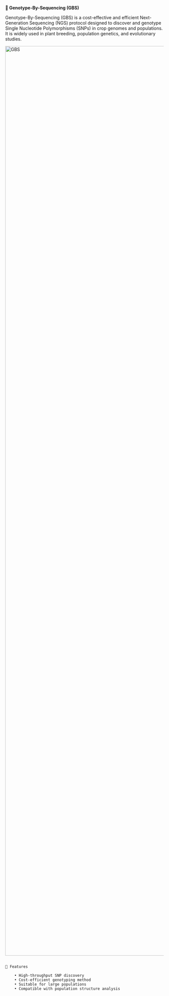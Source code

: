 **🌱 Genotype-By-Sequencing (GBS)**

Genotype-By-Sequencing (GBS) is a cost-effective and efficient Next-Generation Sequencing (NGS) protocol designed to discover and genotype Single Nucleotide Polymorphisms (SNPs) in crop genomes and populations.
It is widely used in plant breeding, population genetics, and evolutionary studies.

<img width="3000" height="2886" alt="GBS" src="https://github.com/user-attachments/assets/9b864ffe-aa59-4746-ba90-dd622efb056a" />

```

📌 Features

    • High-throughput SNP discovery
    • Cost-efficient genotyping method
    • Suitable for large populations
    • Compatible with population structure analysis

```
